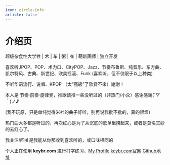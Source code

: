 ```yaml
---
icon: circle-info
article: false
---
```


# 介绍页

超级杂食性大学牲 | 术 | 车 | 粥 | 雀 | 萌新画师 | 独立开发

喜欢听JPOP、POP、术力口、CityPOP、Jazz、节奏布鲁斯、纯音乐、东方曲、凯尔特风、古典、新世纪、欧美摇滚、Funk (喜欢听，但不仅限于以上种类)

不听华语流行、说唱、KPOP （太“高級”了欣賞不來）謝謝！

本人是 节奏·前奏·旋律党，推歌请推一些没听过的（非热门/小众）感谢感谢(´▽｀)ノ♪ 

(我不玩原，只是单纯觉得米社的曲子好听，别再说我批不批的，真的很烦)

热门曲大多都是听过的，再次红心是为了从沉底的歌单里捞起来，或者是莫名其妙的去红心了。

我关注/回关是我能从你那收到喜欢听的，或口味相同的

个人正在使用 **keybr.com** 进行打字练习，[My Profile](https://www.keybr.com/zh-hans/profile/63ci3fn) [keybr.com官网](https://www.keybr.com/) [Github地址](https://github.com/aradzie/keybr.com)

